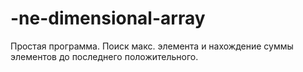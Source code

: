# -ne-dimensional-array
Простая программа. Поиск макс. элемента и нахождение суммы элементов до последнего положительного.
